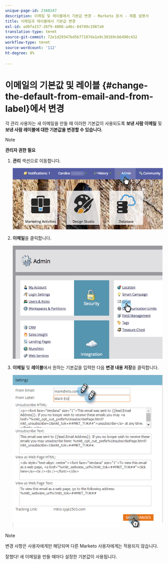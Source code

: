 ```yaml
---
unique-page-id: 2360247
description: 이메일 및 레이블에서 기본값 변경 - Marketo 문서 - 제품 설명서
title: 이메일과 레이블에서 기본값 변경
exl-id: ad0fa157-28f9-4008-a46c-84749c1987a9
translation-type: tm+mt
source-git-commit: 72e1d29347bd5b77107da1e9c30169cb6490c432
workflow-type: tm+mt
source-wordcount: '112'
ht-degree: 0%

---
```


# 이메일의 기본값 및 레이블 {#change-the-default-from-email-and-from-label}에서 변경

각 관리 사용자는 새 이메일을 만들 때 이러한 기본값이 사용되도록 **보낸 사람 이메일** 및 **보낸 사람 레이블에 대한 기본값을 변경할 수 있습니다.**

>[!NOTE]
>
>**관리자 권한 필요**

1. **관리** 섹션으로 이동합니다.

   ![](assets/adminhand.png)

1. **이메일**&#x200B;을 클릭합니다.

   ![](assets/image2014-9-18-16-3a27-3a19.png)

1. **이메일** 및 **레이블**&#x200B;에서 원하는 기본값을 입력한 다음 **변경 내용 저장**&#x200B;을 클릭합니다.

   ![](assets/change-default-hands.png)

>[!NOTE]
>
>변경 사항은 사용자에게만 해당되며 다른 Marketo 사용자에게는 적용되지 않습니다.

잘했다! 새 이메일을 만들 때마다 설정한 기본값이 사용됩니다.
